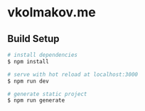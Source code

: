 # vkolmakov.me

## Build Setup

```bash
# install dependencies
$ npm install

# serve with hot reload at localhost:3000
$ npm run dev

# generate static project
$ npm run generate
```
